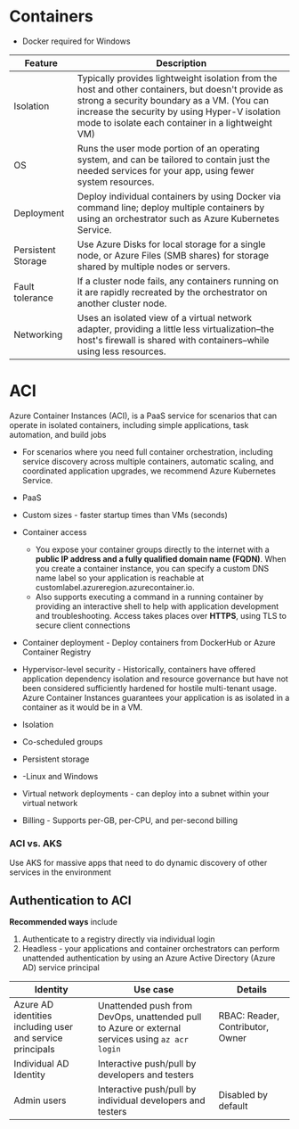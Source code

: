# Containers 
- Docker required for Windows

|  Feature 	|  Description 	|
|---	|---	|
| Isolation  	| Typically provides lightweight isolation from the host and other containers, but doesn't provide as strong a security boundary as a VM. (You can increase the security by using Hyper-V isolation mode to isolate each container in a lightweight VM) |
| OS 	| Runs the user mode portion of an operating system, and can be tailored to contain just the needed services for your app, using fewer system resources.|
| Deployment  	|  Deploy individual containers by using Docker via command line; deploy multiple containers by using an orchestrator such as Azure Kubernetes Service. 	|
| Persistent Storage  	| Use Azure Disks for local storage for a single node, or Azure Files (SMB shares) for storage shared by multiple nodes or servers.	|
| Fault tolerance   	| If a cluster node fails, any containers running on it are rapidly recreated by the orchestrator on another cluster node. |
| Networking  	| Uses an isolated view of a virtual network adapter, providing a little less virtualization–the host's firewall is shared with containers–while using less resources.|

# ACI

Azure Container Instances (ACI), is a PaaS service for scenarios that can operate in isolated containers, including simple applications, task automation, and build jobs
  - For scenarios where you need full container orchestration, including service discovery across multiple containers, automatic scaling, and coordinated application upgrades, we recommend Azure Kubernetes Service.

- PaaS 
- Custom sizes - faster startup times than VMs (seconds)
- Container access
    - You expose your container groups directly to the internet with a **public IP address and a fully qualified domain name (FQDN)**. When you create a container instance, you can specify a custom DNS name label so your application is reachable at customlabel.azureregion.azurecontainer.io.
    - Also supports executing a command in a running container by providing an interactive shell to help with application development and troubleshooting. Access takes places over **HTTPS**, using TLS to secure client connections
- Container deployment - Deploy containers from DockerHub or Azure Container Registry
- Hypervisor-level security - Historically, containers have offered application dependency isolation and resource governance but have not been considered sufficiently hardened for hostile multi-tenant usage. Azure Container Instances guarantees your application is as isolated in a container as it would be in a VM.
- Isolation
- Co-scheduled groups
- Persistent storage 
- -Linux and Windows 
- Virtual network deployments - can deploy into a subnet within your virtual network
- Billing - Supports per-GB, per-CPU, and per-second billing

### ACI vs. AKS
Use AKS for massive apps that need to do dynamic discovery of other services in the environment

## Authentication to ACI

**Recommended ways** include
1. Authenticate to a registry directly via individual login
2. Headless - your applications and container orchestrators can perform unattended authentication by using an Azure Active Directory (Azure AD) service principal

|  Identity 	| Use case  	| Details   	|
|---	|---	|---	|
| Azure AD identities including user and service principals  	|  Unattended push from DevOps, unattended pull to Azure or external services using `az acr login`	|   RBAC: Reader, Contributor, Owner	|
|  Individual AD Identity	| Interactive push/pull by developers and testers  	|   	|
| Admin users  	| Interactive push/pull by individual developers and testers  	|  Disabled by default 	|


